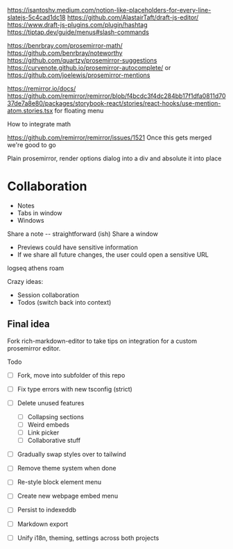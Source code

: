 https://isantoshv.medium.com/notion-like-placeholders-for-every-line-slatejs-5c4cad1dc18
https://github.com/AlastairTaft/draft-js-editor/
https://www.draft-js-plugins.com/plugin/hashtag
https://tiptap.dev/guide/menus#slash-commands

https://benrbray.com/prosemirror-math/
https://github.com/benrbray/noteworthy
https://github.com/quartzy/prosemirror-suggestions
https://curvenote.github.io/prosemirror-autocomplete/ or https://github.com/joelewis/prosemirror-mentions

https://remirror.io/docs/
https://github.com/remirror/remirror/blob/f4bcdc3f4dc284bb17f1dfa0811d7037de7a8e80/packages/storybook-react/stories/react-hooks/use-mention-atom.stories.tsx for floating menu

How to integrate math

https://github.com/remirror/remirror/issues/1521 Once this gets merged we're good to go

Plain prosemirror, render options dialog into a div and absolute it into place

# Collaboration

- Notes
- Tabs in window
- Windows

Share a note -- straightforward (ish)
Share a window

- Previews could have sensitive information
- If we share all future changes, the user could open a sensitive URL

logseq
athens
roam

Crazy ideas:

- Session collaboration
- Todos (switch back into context)

## Final idea

Fork rich-markdown-editor to take tips on integration for a custom prosemirror editor.

Todo

- [ ] Fork, move into subfolder of this repo
- [ ] Fix type errors with new tsconfig (strict)
- [ ] Delete unused features

  - [ ] Collapsing sections
  - [ ] Weird embeds
  - [ ] Link picker
  - [ ] Collaborative stuff

- [ ] Gradually swap styles over to tailwind
- [ ] Remove theme system when done

- [ ] Re-style block element menu
- [ ] Create new webpage embed menu

- [ ] Persist to indexeddb
- [ ] Markdown export

- [ ] Unify i18n, theming, settings across both projects
